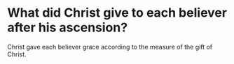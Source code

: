 # What did Christ give to each believer after his ascension?

Christ gave each believer grace according to the measure of the gift of Christ.
